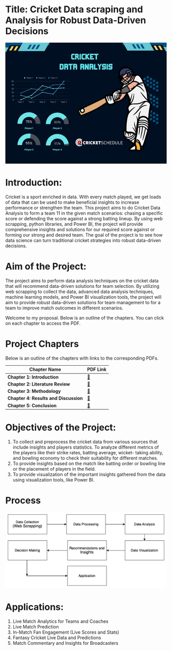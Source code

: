 # Title: Cricket Data scraping and Analysis for Robust Data-Driven Decisions
![Alt text](cric.png)

# Introduction:
Cricket is a sport enriched in data. With every match played, we get loads of data that can be used to make beneficial insights to increase performance or strengthen the team. This project aims to do Cricket Data Analysis to form a team 11 in the given match scenarios: chasing a specific score or defending the score against a strong batting lineup.
By using web scrapping, python libraries, and Power BI, the project will provide comprehensive insights and solutions for our required score against or forming our strong and desired team. The goal of the project is to see how data science can turn traditional cricket strategies into robust data-driven decisions.

# Aim of the Project:
The project aims to perform data analysis techniques on the cricket data that will recommend data-driven solutions for team selection. By utilizing web scrapping to collect the data, advanced data analysis techniques, machine learning models, and Power BI visualization tools, the project will aim to provide robust data-driven solutions for team management to for a team to improve match outcomes in different scenarios.

Welcome to my proposal. Below is an outline of the chapters. You can click on each chapter to access the PDF.

# Project Chapters

Below is an outline of the chapters with links to the corresponding PDFs.

| Chapter Name               | PDF Link                                      |
|----------------------------|-----------------------------------------------|
| **Chapter 1: Introduction** | [📄](Chapter%201/LaibaNadeem_Chapter1.pdf) |
| **Chapter 2: Literature Review** | [📄](https://github.com/laib00/proposal/raw/main/proposal24251/laib00/Chapter%202/LaibaNadeem_Chapter2.pdf) |
| **Chapter 3: Methodology**  | [📄](https://github.com/laib00/proposal/raw/main/proposal24251/laib00/Chapter%203/LaibaNadeem_Chapter3.pdf) |
| **Chapter 4: Results and Discussion** | [📄](https://github.com/laib00/proposal/raw/main/proposal24251/laib00/Chapter%204/LaibaNadeem_Chapter4.pdf) |
| **Chapter 5: Conclusion**   | [📄](https://github.com/laib00/proposal/raw/main/proposal24251/laib00/Chapter%205/LaibaNadeem_Chapter5.pdf) |


# Objectives of the Project:
1. To collect and preprocess the cricket data from various sources that include insights and players
statistics. To analyze different metrics of the players like their strike rates, batting average, wicket-
taking ability, and bowling economy to check their suitability for different matches.
2. To provide insights based on the match like batting order or bowling line or the placement of players
in the field.
3. To provide visualization of the important insights gathered from the data using visualization tools,
like Power BI.

# Process
![Alt text](diafinal.png)

# Applications:
<ol>
<li>Live Match Analytics for Teams and Coaches</li>
<li>Live Match Prediction</li>
<li>In-Match Fan Engagement (Live Scores and Stats)</li>
<li>Fantasy Cricket Live Data and Predictions</li>
<li>Match Commentary and Insights for Broadcasters</li>
</ol>

